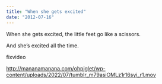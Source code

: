 ```yaml
---
title: "When she gets excited"
date: "2012-07-16"
---
```


When she gets excited, the little feet go like a scissors.

And she’s excited all the time.

fixvideo

http://mananamanana.com/ohpiglet/wp-content/uploads/2022/07/tumblr_m79asiOMLz1r16syi_r1.mov
